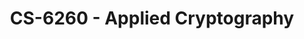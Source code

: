---
layout: course
title: CS-6260 - Applied Cryptography
aliases: AC
course_id: CS-6260
permalink: /CS-6260/
avg_difficulty: 3.69
avg_rating: 3.48
avg_workload: 16.55
type: course_page
---